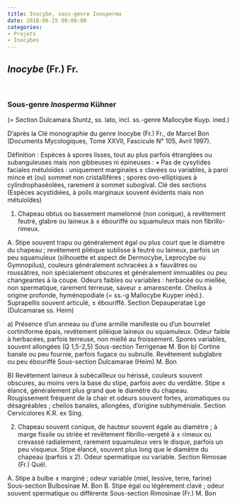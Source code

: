 ```yaml
---
title: Inocybe, sous-genre Inosperma
date: 2018-06-25 00:00:00
categories: 
- Projets
- Inocybes
---
```


## *Inocybe* (Fr.) Fr.
<p>&nbsp; </p>

### Sous-genre _Inosperma_ Kühner
(= Section Dulcamara Stuntz, ss. lato, incl. ss.-genre Mallocybe Kuyp. ined.)

D’après la Clé monographie du genre Inocybe (Fr.) Fr., de Marcel Bon
(Documents Mycologiques, Tome XXVII, Fascicule N° 105, Avril 1997).

Définition : Espèces à spores lisses, tout au plus parfois étranglées ou subanguleuses mais non gibbeuses ni épineuses :
•	Pas de cysytides faciales métuloïdes : uniquement marginales ± clavées ou variables, à paroi mince et (ou) sommet non cristallifères ; spores ovo-elliptiques à cylindrophaséolées, rarement à sommet subogival.
Clé des sections
(Espèces acystidiées, à poils marginaux souvent évidents mais non métuloïdes)
1.	Chapeau obtus ou bassement mamelonné (non conique), à revêtement feutré, glabre ou laineux à ± ébouriffé ou squamuleux mais non fibrillo-rimeux.

A.	Stipe souvent trapu ou généralement égal ou plus court que le diamètre du chapeau ; revêtement piléique sublisse à feutré ou laineux, parfois un peu squamuleux (silhouette et aspect de Dermocybe, Leprocybe ou Gymnopilus), couleurs généralement ochracées à ± fauvâtres ou roussâtres, non spécialement obscures et généralement immuables ou peu changeantes à la coupe. Odeurs faibles ou variables : herbacée ou miellée, non spermatique, rarement terreuse, saveur ± amarescente. Cheilos à origine profonde, hyménopodiale (= ss.-g Mallocybe Kuyper inéd.). Suprapellis souvent articulé, ± ébouriffé.
Section Depauperatae Lge (Dulcamarae ss. Heim)

a)	Présence d’un anneau ou d’une armille manifeste ou d’un bourrelet cortiniforme épais, revêtement piléique laineux ou squamuleux. Odeur faible à herbacées, parfois terreuse, non miellé au froissement. Spores variables, souvent allongées (Q 1,5-2,5)
Sous-section Terrigenae M. Bon
b)	Cortine banale ou peu fournie, parfois fugace ou subnulle. Revêtement subglabre ou peu ébouriffé
Sous-section Dulcamarae (Heim) M. Bon

B)	Revêtement laineux à subécailleux ou hérissé, couleurs souvent obscures, au moins vers la base du stipe, parfois avec du verdâtre. Stipe ± élancé, généralement plus grand que le diamètre du chapeau. Rougissement fréquent de la chair et odeurs souvent fortes, aromatiques ou désagréables ; cheilos banales, allongées, d’origine subhyméniale.
	Section Cervicolores K.R. ex Sing.


2)	Chapeau souvent conique, de hauteur souvent égale au diamètre ; à marge fissile ou striée et revêtement fibrillo-vergeté à ± rimeux ou crevassé radialement, rarement squamuleux vers le disque, parfois un peu visqueux. Stipe élancé, souvent plus long que le diamètre du chapeau (parfois x 2). Odeur spermatique ou variable.
Section Rimosae (Fr.) Quél.

A.	Stipe à bulbe ± marginé ; odeur variable (miel, lessive, terre, farine)
Sous-section Bulbosinae M. Bon
B.	Stipe égal ou légèrement clavé ; odeur souvent spermatique ou différente
Sous-section Rimosinae (Fr.) M. Bon
